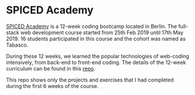 # SPICED Academy

[SPICED Academy](https://www.spiced-academy.com/program/full-stack-web-development) is a 12-week coding bootcamp located in Berlin. The full-stack web development course started from 25th Feb 2019 until 17th May 2019. 16 students participated in this course and the cohort was named as Tabasco. 

During these 12 weeks, we learned the popular technologies of web-coding intensively, from back-end to front-end coding. The details of the 12-week curriculum can be found in this [repo](https://github.com/Ee-Chee/SpicedAcademy-Tabasco-Curriculum).

This repo shows only the projects and exercises that I had completed during the first 6 weeks of the course.

